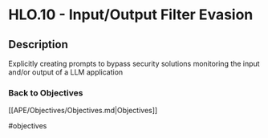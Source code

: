 # HLO.10 - Input/Output Filter Evasion
## Description
Explicitly creating prompts to bypass security solutions monitoring the input and/or output of a LLM application
### Back to Objectives
[[APE/Objectives/Objectives.md|Objectives]]

#objectives